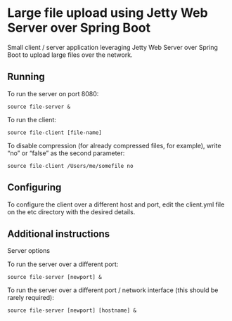 # Large file upload using Jetty Web Server over Spring Boot

Small client / server application leveraging Jetty Web Server over Spring Boot to upload large files over the network.


## Running
To run the server on port 8080:

<p><code>source file-server &</code></p>

To run the client:

<p><code>source file-client [file-name]</code></p>

To disable compression (for already compressed files, for example), write “no” or “false” as the second parameter:

<p><code>source file-client /Users/me/somefile no</code></p>



## Configuring

To configure the client over a different host and port, edit the client.yml file on the etc directory with the desired details. 

## Additional instructions

Server options

To run the server over a different port:

<p><code>source file-server [newport] &</code></p>

To run the server over a different port / network interface (this should be rarely required):

<p><code>source file-server [newport] [hostname] &</code></p>




